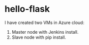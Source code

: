 # hello-flask

I have created two VMs in Azure cloud:
1. Master node with Jenkins install.
2. Slave node with pip install.
